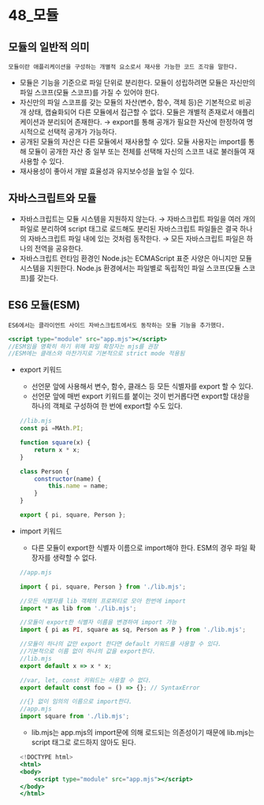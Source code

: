# 48_모듈

## 모듈의 일반적 의미

`모듈이란 애플리케이션을 구성하는 개별적 요소로서 재사용 가능한 코드 조각을 말한다.`

- 모듈은 기능을 기준으로 파일 단위로 분리한다. 모듈이 성립하려면 모듈은 자신만의 파일 스코프(모듈 스코프)를 가질 수 있어야 한다.
- 자신만의 파일 스코프를 갖는 모듈의 자산(변수, 함수, 객체 등)은 기본적으로 비공개 상태, 캡슐화되어 다른 모듈에서 접근할 수 없다. 모듈은 개별적 존재로서 애플리케이션과 분리되어 존재한다. → export를 통해 공개가 필요한 자산에 한정하여 명시적으로 선택적 공개가 가능하다.
- 공개된 모듈의 자산은 다른 모듈에서 재사용할 수 있다. 모듈 사용자는 import를 통해 모듈이 공개한 자산 중 일부 또는 전체를 선택해 자신의 스코프 내로 불러들여 재사용할 수 있다.
- 재사용성이 좋아서 개발 효율성과 유지보수성을 높일 수 있다.

## 자바스크립트와 모듈

- 자바스크립트는 모듈 시스템을 지원하지 않는다. → 자바스크립트 파일을 여러 개의 파일로 분리하여 script 태그로 로드해도 분리된 자바스크립트 파일들은 결국 하나의 자바스크립트 파일 내에 있는 것처럼 동작한다. → 모든 자바스크립트 파일은 하나의 전역을 공유한다.
- 자바스크립트 런타임 환경인 Node.js는 ECMAScript 표준 사양은 아니지만 모듈 시스템을 지원한다. Node.js 환경에서는  파일별로 독립적인 파일 스코프(모듈 스코프)를 갖는다.

## ES6 모듈(ESM)

`ES6에서는 클라이언트 사이드 자바스크립트에서도 동작하는 모듈 기능을 추가했다.`

```jsx
<script type="module" src="app.mjs"></script>
//ESM임을 명확히 하기 위해 파일 확장자는 mjs를 권장
//ESM에는 클래스와 마찬가지로 기본적으로 strict mode 적용됨
```

- export 키워드
    - 선언문 앞에 사용해서 변수, 함수, 클래스 등 모든 식별자를 export 할 수 있다.
    - 선언문 앞에 매번 export 키워드를 붙이는 것이 번거롭다면 export할 대상을 하나의 객체로 구성하여 한 번에 export할 수도 있다.
    
    ```jsx
    //lib.mjs
    const pi =MAth.PI;
    
    function square(x) {
    	return x * x;
    }
    
    class Person {
    	constructor(name) {
    		this.name = name;
    	}
    }
    
    export { pi, square, Person };
    ```
    
- import 키워드
    - 다른 모듈이 export한 식별자 이름으로 import해야 한다. ESM의 경우 파일 확장자를 생략할 수 없다.
    
    ```jsx
    //app.mjs
    
    import { pi, square, Person } from './lib.mjs';
    
    //모든 식별자를 lib 객체의 프로퍼티로 모아 한번에 import
    import * as lib from './lib.mjs';
    
    //모듈이 export한 식별자 이름을 변경하여 import 가능
    import { pi as PI, square as sq, Person as P } from './lib.mjs';
    
    //모듈이 하나의 값만 export 한다면 default 키워드를 사용할 수 있다.
    //기본적으로 이름 없이 하나의 값을 export한다.
    //lib.mjs
    export default x => x * x;
    
    //var, let, const 키워드는 사용할 수 없다.
    export default const foo = () => {}; // SyntaxError
    
    //{} 없이 임의의 이름으로 import한다.
    //app.mjs
    import square from './lib.mjs';
    ```
    
    - lib.mjs는 app.mjs의 import문에 의해 로드되는 의존성이기 때문에 lib.mjs는 script 태그로 로드하지 않아도 된다.
    
    ```jsx
    <!DOCTYPE html>
    <html>
    <body>
    	<script type="module" src="app.mjs"></script>
    </body>
    </html>
    ```
